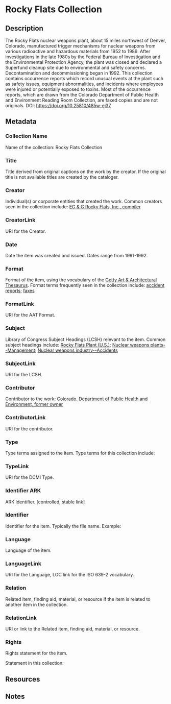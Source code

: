 # Rocky Flats Collection
## Description
The Rocky Flats nuclear weapons plant, about 15 miles northwest of Denver, Colorado, manufactured trigger mechanisms for nuclear weapons from various radioactive and hazardous materials from 1952 to 1989. After investigations in the late 1980s by the Federal Bureau of Investigation and the Environmental Protection Agency, the plant was closed and declared a Superfund cleanup site due to environmental and safety concerns. Decontamination and decommissioning began in 1992. This collection contains occurrence reports which record unusual events at the plant such as safety issues, equipment abnormalities, and incidents where employees were injured or potentially exposed to toxins. Most of the occurrence reports, which are drawn from the Colorado Department of Public Health and Environment Reading Room Collection, are faxed copies and are not originals. DOI: https://doi.org/10.25810/485w-ej37
## Metadata

### Collection Name
Name of the collection: Rocky Flats Collection
### Title
Title derived from original captions on the work by the creator. If the original title is not available titles are created by the cataloger.
### Creator
Individual(s) or corporate entities that created the work. Common creators seen in the collection include: [EG & G Rocky Flats, Inc., compiler](http://id.loc.gov/authorities/names/no90018414)
### CreatorLink
URI for the Creator. 
### Date
Date the item was created and issued. Dates range from 1991-1992.
### Format
Format of the item, using the vocabulary of the [Getty Art & Architectural Thesaurus](http://vocab.getty.edu/aat). Format terms frequently seen in the collection include: [accident reports](http://vocab.getty.edu/page/aat/300027273); [faxes](http://vocab.getty.edu/page/aat/300240262)
### FormatLink
URI for the AAT Format.
### Subject
Library of Congress Subject Headings (LCSH) relevant to the item. Common subject headings include: [Rocky Flats Plant (U.S.)](http://id.loc.gov/authorities/names/n95063767); [Nuclear weapons plants--Management](http://id.loc.gov/authorities/subjects/sh89000363); [Nuclear weapons industry--Accidents](http://id.loc.gov/authorities/subjects/sh85093133)
### SubjectLink
URI for the LCSH.
### Contributor
Contributor to the work: [Colorado. Department of Public Health and Environment, former owner](http://id.loc.gov/authorities/names/no94027878)
### ContributorLink
URI for the contributor.
### Type
Type terms assigned to the item. Type terms for this collection include:
### TypeLink
URI for the DCMI Type.
### Identifier ARK
ARK Identifier. [controlled, stable link]
### Identifier
Identifier for the item. Typically the file name. Example:
### Language
Language of the item.

### LanguageLink
URI for the Language, LOC link for the ISO 639-2 vocabulary.
### Relation
Related item, finding aid, material, or resource if the item is related to another item in the collection.

### RelationLink
URI or link to the Related item, finding aid, material, or resource.

### Rights
Rights statement for the item.

Statement in this collection:

## Resources
## Notes
